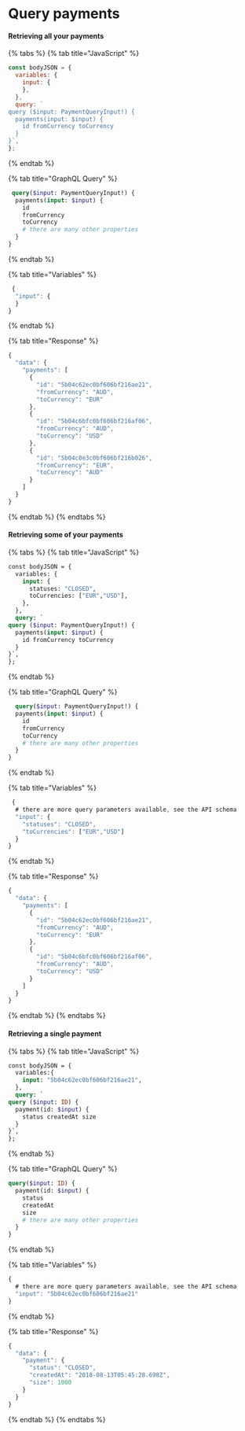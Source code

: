 # Query payments

#### Retrieving all your payments

{% tabs %}
{% tab title="JavaScript" %}
```javascript
const bodyJSON = {
  variables: {
    input: {
    },
  },
  query: `
query ($input: PaymentQueryInput!) {
  payments(input: $input) {   
    id fromCurrency toCurrency 
  }
}`,
};  
```
{% endtab %}

{% tab title="GraphQL Query" %}
```graphql
 query($input: PaymentQueryInput!) {
  payments(input: $input) {
    id
    fromCurrency
    toCurrency
    # there are many other properties
  }
}
```
{% endtab %}

{% tab title="Variables" %}
```javascript
 {
  "input": { 
  }
}
```
{% endtab %}

{% tab title="Response" %}
```javascript
{
  "data": {
    "payments": [
      {
        "id": "5b04c62ec0bf606bf216ae21",
        "fromCurrency": "AUD",
        "toCurrency": "EUR"
      },
      {
        "id": "5b04c6bfc0bf606bf216af06",
        "fromCurrency": "AUD",
        "toCurrency": "USD"
      },
      {
        "id": "5b04c8e3c0bf606bf216b026",
        "fromCurrency": "EUR",
        "toCurrency": "AUD"
      }
    ]
  }
}
```
{% endtab %}
{% endtabs %}

#### Retrieving some of your payments

{% tabs %}
{% tab title="JavaScript" %}
```graphql
const bodyJSON = {
  variables: {
    input: {
      statuses: "CLOSED",
      toCurrencies: ["EUR","USD"], 
    },
  },
  query: `
query ($input: PaymentQueryInput!) {
  payments(input: $input) {   
    id fromCurrency toCurrency 
  }
}`,
};    
```
{% endtab %}

{% tab title="GraphQL Query" %}
```graphql
  query($input: PaymentQueryInput!) {
  payments(input: $input) {
    id
    fromCurrency
    toCurrency
    # there are many other properties
  }
}
```
{% endtab %}

{% tab title="Variables" %}
```javascript
 {
  # there are more query parameters available, see the API schema
  "input": { 
    "statuses": "CLOSED",
    "toCurrencies": ["EUR","USD"]
  }
}
```
{% endtab %}

{% tab title="Response" %}
```javascript
{
  "data": {
    "payments": [
      {
        "id": "5b04c62ec0bf606bf216ae21",
        "fromCurrency": "AUD",
        "toCurrency": "EUR"
      },
      {
        "id": "5b04c6bfc0bf606bf216af06",
        "fromCurrency": "AUD",
        "toCurrency": "USD"
      }
    ]
  }
}
```
{% endtab %}
{% endtabs %}

#### Retrieving a single payment

{% tabs %}
{% tab title="JavaScript" %}
```graphql
const bodyJSON = {
  variables:{
    input: "5b04c62ec0bf606bf216ae21",
  },
  query: `
query ($input: ID) {  
  payment(id: $input) {
    status createdAt size
  }
}`,
};
```
{% endtab %}

{% tab title="GraphQL Query" %}
```graphql
query($input: ID) {
  payment(id: $input) {
    status
    createdAt
    size
    # there are many other properties
  }
}
```
{% endtab %}

{% tab title="Variables" %}
```javascript
{
  # there are more query parameters available, see the API schema
  "input": "5b04c62ec0bf606bf216ae21"
}
```
{% endtab %}

{% tab title="Response" %}
```javascript
{
  "data": {
    "payment": {
      "status": "CLOSED",
      "createdAt": "2018-08-13T05:45:28.698Z",
      "size": 1000
    }
  }
}
```
{% endtab %}
{% endtabs %}

